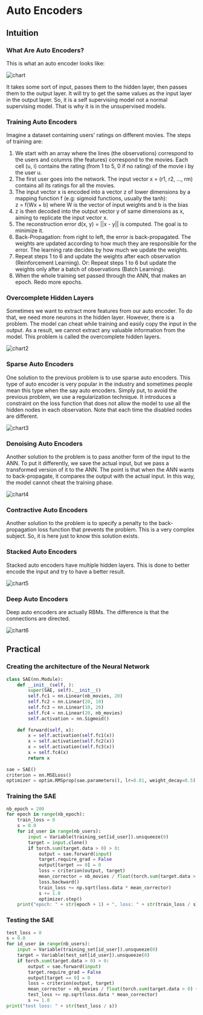# Auto Encoders

## Intuition

### What Are Auto Encoders?

This is what an auto encoder looks like:

![chart](chart-min.PNG)

It takes some sort of input, passes them to the hidden layer, then passes them to the output layer. It will try to get the same values as the input layer in the output layer. So, it is a self supervising model not a normal supervising model. That is why it is in the unsupervised models.

### Training Auto Encoders

Imagine a dataset containing users' ratings on different movies. The steps of training are:

1. We start with an array where the lines (the observations) correspond to the users and columns (the features) correspond to the movies. Each cell (u, i) contains the rating (from 1 to 5, 0 if no rating) of the movie i by the user u.
2. The first user goes into the network. The input vector x = (r1, r2, ..., rm) contains all its ratings for all the movies.
3. The input vector x is encoded into a vector z of lower dimensions by a mapping function f (e.g: sigmoid functions, usually the tanh):  
z = f(Wx + b) where W is the vector of input weights and b is the bias
4. z is then decoded into the output vector y of same dimensions as x, aiming to replicate the input vector x.
5. The reconstruction error d(x, y) = ||x - y|| is computed. The goal is to minimize it.
6. Back-Propagation: from right to left, the error is back-propagated. The weights are updated according to how much they are responsible for the error. The learning rate decides by how much we update the weights.
7. Repeat steps 1 to 6 and update the weights after each observation (Reinforcement Learning). Or: Repeat steps 1 to 6 but update the weights only after a batch of observations (Batch Learning).
8. When the whole training set passed through the ANN, that makes an epoch. Redo more epochs.

### Overcomplete Hidden Layers

Sometimes we want to extract more features from our auto encoder. To do that, we need more neurons in the hidden layer. However, there is a problem. The model can cheat while training and easily copy the input in the output. As a result, we cannot extract any valuable information from the model. This problem is called the overcomplete hidden layers.

![chart2](chart2-min.PNG)

### Sparse Auto Encoders

One solution to the previous problem is to use sparse auto encoders. This type of auto encoder is very popular in the industry and sometimes people mean this type when the say auto encoders. Simply put, to avoid the previous problem, we use a regularization technique. It introduces a constraint on the loss function that does not allow the model to use all the hidden nodes in each observation. Note that each time the disabled nodes are different.

![chart3](chart3-min.PNG)

### Denoising Auto Encoders

Another solution to the problem is to pass another form of the input to the ANN. To put it differently, we save the actual input, but we pass a transformed version of it to the ANN. The point is that when the ANN wants to back-propagate, it compares the output with the actual input. In this way, the model cannot cheat the training phase.

![chart4](chart4-min.PNG)

### Contractive Auto Encoders

Another solution to the problem is to specify a penalty to the back-propagation loss function that prevents the problem. This is a very complex subject. So, it is here just to know this solution exists.

### Stacked Auto Encoders

Stacked auto encoders have multiple hidden layers. This is done to better encode the input and try to have a better result.

![chart5](chart5-min.PNG)

### Deep Auto Encoders

Deep auto encoders are actually RBMs. The difference is that the connections are directed.

![chart6](chart6-min.PNG)

## Practical

### Creating the architecture of the Neural Network

```python
class SAE(nn.Module):
    def __init__(self, ):
        super(SAE, self).__init__()
        self.fc1 = nn.Linear(nb_movies, 20)
        self.fc2 = nn.Linear(20, 10)
        self.fc3 = nn.Linear(10, 20)
        self.fc4 = nn.Linear(20, nb_movies)
        self.activation = nn.Sigmoid()
    
    def forward(self, x):
        x = self.activation(self.fc1(x))
        x = self.activation(self.fc2(x))
        x = self.activation(self.fc3(x))
        x = self.fc4(x)
        return x
    
sae = SAE()
criterion = nn.MSELoss()
optimizer = optim.RMSprop(sae.parameters(), lr=0.01, weight_decay=0.5)
```

### Training the SAE

```python
nb_epoch = 200
for epoch in range(nb_epoch):
    train_loss = 0
    s = 0.0
    for id_user in range(nb_users):
        input = Variable(training_set[id_user]).unsqueeze(0)
        target = input.clone()
        if torch.sum(target.data > 0) > 0:
            output = sae.forward(input)
            target.require_grad = False
            output[target == 0] = 0
            loss = criterion(output, target)
            mean_corrector = nb_movies / float(torch.sum(target.data > 0) + 1e-10)
            loss.backward()
            train_loss += np.sqrt(loss.data * mean_corrector)
            s += 1.0
            optimizer.step()
    print("epoch: " + str(epoch + 1) + ", loss: " + str(train_loss / s))
```

### Testing the SAE

```python
test_loss = 0
s = 0.0
for id_user in range(nb_users):
    input = Variable(training_set[id_user]).unsqueeze(0)
    target = Variable(test_set[id_user]).unsqueeze(0)
    if torch.sum(target.data > 0) > 0:
        output = sae.forward(input)
        target.require_grad = False
        output[target == 0] = 0
        loss = criterion(output, target)
        mean_corrector = nb_movies / float(torch.sum(target.data > 0) + 1e-10)
        test_loss += np.sqrt(loss.data * mean_corrector)
        s += 1.0
print("test loss: " + str(test_loss / s))
```